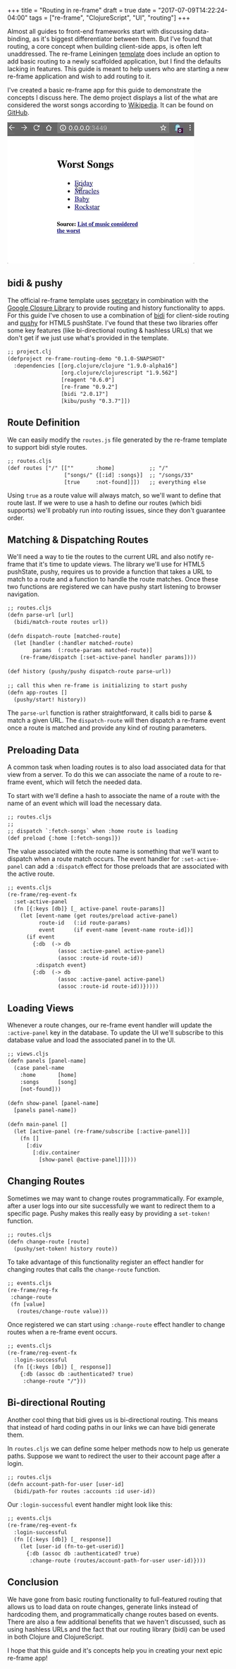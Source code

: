 +++
title = "Routing in re-frame"
draft = true
date = "2017-07-09T14:22:24-04:00"
tags = ["re-frame", "ClojureScript", "UI", "routing"]
+++


Almost all guides to front-end frameworks start with discussing data-binding, as it's biggest differentiator between
them. But I’ve found that routing, a core concept when building client-side apps, is often left unaddressed. The
re-frame Leiningen [template](https://github.com/Day8/re-frame-template) does include an option to add basic routing to
a newly scaffolded application, but I find the defaults lacking in features. This guide is meant to help users who are
starting a new re-frame application and wish to add routing to it.

I've created a basic re-frame app for this guide to demonstrate the concepts I discuss here. The demo project displays a
list of the what are considered the worst songs according to
[Wikipedia](https://en.wikipedia.org/wiki/List_of_music_considered_the_worst#Songs). It can be found on
[GitHub](https://github.com/jasich/re-frame-routing-demo).

![demo](https://github.com/jasich/re-frame-routing-demo/raw/master/re-frame-routing-demo.gif)

## bidi & pushy

The official re-frame template uses [secretary](https://github.com/gf3/secretary) in combination with the [Google
Closure Library](https://github.com/google/closure-library) to provide routing and history functionality to apps. For
this guide I've chosen to use a combination of [bidi](https://github.com/juxt/bidi) for client-side routing and
[pushy](https://github.com/kibu-australia/pushy) for HTML5 pushState. I've found that these two libraries offer some key
features (like bi-directional routing & hashless URLs) that we don't get if we just use what's provided in the
template.

<pre><code>;; project.clj
(defproject re-frame-routing-demo "0.1.0-SNAPSHOT"
  :dependencies [[org.clojure/clojure "1.9.0-alpha16"]
                 [org.clojure/clojurescript "1.9.562"]
                 [reagent "0.6.0"]
                 [re-frame "0.9.2"]
                 [bidi "2.0.17"]
                 [kibu/pushy "0.3.7"]])
</code></pre>

## Route Definition

We can easily modify the `routes.js` file generated by the re-frame template to support bidi style routes.

<pre><code>;; routes.cljs
(def routes ["/" [[""       :home]           ;; "/"
                  ["songs/" {[:id] :songs}]  ;; "/songs/33"
                  [true     :not-found]]])   ;; everything else
</code></pre>

Using `true` as a route value will always match, so we'll want to define that route last. If we were to use a hash to
define our routes (which bidi supports) we'll probably run into routing issues, since they don't guarantee order.

## Matching & Dispatching Routes

We'll need a way to tie the routes to the current URL and also notify re-frame that it's time to update views. The
library we'll use for HTML5 pushState, pushy, requires us to provide a function that takes a URL to match to a route
and a function to handle the route matches. Once these two functions are registered we can have pushy start listening
to browser navigation.

<pre><code>;; routes.cljs
(defn parse-url [url]
  (bidi/match-route routes url))

(defn dispatch-route [matched-route]
  (let [handler (:handler matched-route)
        params  (:route-params matched-route)]
    (re-frame/dispatch [:set-active-panel handler params])))

(def history (pushy/pushy dispatch-route parse-url))

;; call this when re-frame is initializing to start pushy
(defn app-routes []
  (pushy/start! history))
</code></pre>

The `parse-url` function is rather straightforward, it calls bidi to parse & match a given URL. The
`dispatch-route` will then dispatch a re-frame event once a route is matched and provide any kind of routing parameters.

## Preloading Data

A common task when loading routes is to also load associated data for that view from a server. To do this we can
associate the name of a route to re-frame event, which will fetch the needed data.

To start with we'll define a hash to associate the name of a route with the name of an event which will load  the necessary
data.

<pre><code>;; routes.cljs
;;
;; dispatch `:fetch-songs` when :home route is loading
(def preload {:home [:fetch-songs]})
</code></pre>

The value associated with the route name is something that we'll want to dispatch when a route match occurs. The event
handler for `:set-active-panel` can add a `:dispatch` effect for those preloads that are associated with the active
route.

<pre><code>;; events.cljs
(re-frame/reg-event-fx
  :set-active-panel
  (fn [{:keys [db]} [_ active-panel route-params]]
    (let [event-name (get routes/preload active-panel)
          route-id   (:id route-params)
          event      (if event-name [event-name route-id])]
      (if event
        {:db  (-> db
                (assoc :active-panel active-panel)
                (assoc :route-id route-id))
         :dispatch event}
        {:db  (-> db
                (assoc :active-panel active-panel)
                (assoc :route-id route-id))}))))
</code></pre>

## Loading Views

Whenever a route changes, our re-frame event handler will update the `:active-panel` key in the database. To update the
UI we'll subscribe to this database value and load the associated panel in to the UI.

<pre><code>;; views.cljs
(defn panels [panel-name]
  (case panel-name
    :home       [home]
    :songs      [song]
    [not-found]))

(defn show-panel [panel-name]
  [panels panel-name])

(defn main-panel []
  (let [active-panel (re-frame/subscribe [:active-panel])]
    (fn []
      [:div
        [:div.container
          [show-panel @active-panel]]])))
</code></pre>

## Changing Routes

Sometimes we may want to change routes programmatically. For example, after a user logs into our site
successfully we want to redirect them to a specific page. Pushy makes this really easy by providing a `set-token!` function.

<pre><code>;; routes.cljs
(defn change-route [route]
  (pushy/set-token! history route))
</code></pre>

To take advantage of this functionality register an effect handler for changing routes that calls the
`change-route` function.

<pre><code>;; events.cljs
(re-frame/reg-fx
 :change-route
 (fn [value]
   (routes/change-route value)))
</code></pre>

Once registered we can start using `:change-route` effect handler to change routes when a re-frame event occurs.

<pre><code>;; events.cljs
(re-frame/reg-event-fx
  :login-successful
  (fn [{:keys [db]} [_ response]]
    {:db (assoc db :authenticated? true)
     :change-route "/"}))
</code></pre>

## Bi-directional Routing

Another cool thing that bidi gives us is bi-directional routing. This means that instead of hard coding paths in our
links we can have bidi generate them.

In `routes.cljs` we can define some helper methods now to help us generate paths. Suppose we want to redirect the user
to their account page after a login.

<pre><code>;; routes.cljs
(defn account-path-for-user [user-id]
  (bidi/path-for routes :accounts :id user-id))
</code></pre>

Our `:login-successful` event handler might look like this:

<pre><code>;; events.cljs
(re-frame/reg-event-fx
  :login-successful
  (fn [{:keys [db]} [_ response]]
    (let [user-id (fn-to-get-userid)]
      {:db (assoc db :authenticated? true)
       :change-route (routes/account-path-for-user user-id)})))
</code></pre>

## Conclusion

We have gone from basic routing functionality to full-featured routing that allows us to load data on route changes,
generate links instead of hardcoding them, and programmatically change routes based on events. There are also a few
additional benefits that we haven't discussed, such as using hashless URLs and the fact that our routing library (bidi)
can be used in both Clojure and ClojureScript.

I hope that this guide and it's concepts help you in creating your next epic re-frame app!
